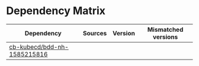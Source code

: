 # Dependency Matrix

Dependency | Sources | Version | Mismatched versions
---------- | ------- | ------- | -------------------
[cb-kubecd/bdd-nh-1585215816](https://github.com/cb-kubecd/bdd-nh-1585215816.git) |  | []() | 
